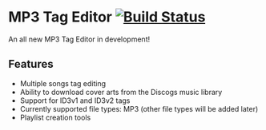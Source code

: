 # MP3 Tag Editor [![Build Status](https://travis-ci.org/EfthimisV/MP3_Tag_Editor.svg?branch=master)](https://travis-ci.org/EfthimisV/MP3_Tag_Editor)
An all new MP3 Tag Editor in development!

## Features
- Multiple songs tag editing
- Ability to download cover arts from the Discogs music library
- Support for ID3v1 and ID3v2 tags
- Currently supported file types: MP3 (other file types will be added later)
- Playlist creation tools
